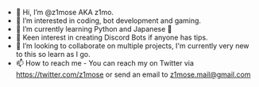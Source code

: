 - 👋 Hi, I’m @z1mose AKA z1mo.
- 👀 I’m interested in coding, bot development and gaming.
- 🌱 I’m currently learning Python and Japanese 🍙
- 👾 Keen interest in creating Discord Bots if anyone has tips. 
- 💞️ I’m looking to collaborate on multiple projects, I'm currently very new to this so learn as I go. 
- 📫 How to reach me - You can reach my on Twitter via https://twitter.com/z1mose or send an email to z1mose.mail@gmail.com 
<!---
z1mose/z1mose is a ✨ special ✨ repository because its `README.md` (this file) appears on your GitHub profile.
You can click the Preview link to take a look at your changes.
--->

